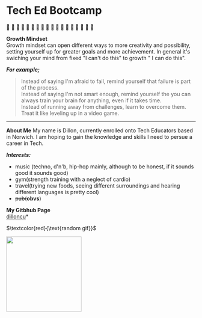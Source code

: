 # Tech Ed Bootcamp  
  
&#x1F535; &#x1F535; &#x1F535; &#x1F535; &#x1F535; &#x1F535; &#x1F535; &#x1F535; &#x1F535; &#x1F535; &#x1F535; &#x1F535;  &#x1F535;  &#x1F535;  &#x1F535;  &#x1F535;  &#x1F535;  &#x1F535;  

**Growth Mindset**  
Growth mindset can open different ways to more creativity and possibility, setting yourself up for greater goals and more achievement. In general it's swiching your mind from fixed "I can't do this" to growth " I can do this".   
  
***For example;***
>Instead of saying I'm afraid to fail, remind yourself that failure is part of the process.  
>Instead of saying I'm not smart enough, remind yourself the you can always train your brain for anything, even if it takes time.  
>Instead of running away from challenges, learn to overcome them. Treat it like leveling up in a video game.  
--------------------------------------------------------------------------------------------------------------------  

**About Me**
My name is Dillon, currently enrolled onto Tech Educators based in Norwich. I am hoping to gain the knowledge and skills I need to persue a career in Tech.  

***Interests:***  
- music (techno, d'n'b, hip-hop mainly, although to be honest, if it sounds good it sounds good)  
- gym(strength training with a neglect of cardio)
- travel(trying new foods, seeing different surroundings and hearing different languages is pretty cool)
- ~~pub(~~**obvs**)

**My Gitbhub Page**  
[dilloncu](https://github.com/dilloncu)*  


$`\textcolor{red}{\text{random gif}}`$   

<img src="https://github.com/dilloncu/repo1/assets/83660406/ae87092e-6e66-4c41-9c09-980bcdb6550c" width="200" />
